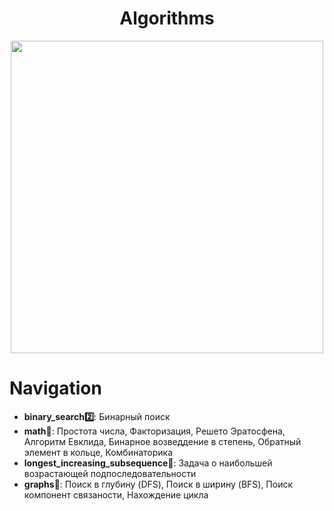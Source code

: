 <div id="header" align="center">
  <h1>Algorithms</h1>
  <img src="https://media.giphy.com/media/v1.Y2lkPTc5MGI3NjExdGtlM2ZydDl6bHJ4aGloOGZlNHBkMGk1NXZibWZkNWRwYnI5b3JycCZlcD12MV9pbnRlcm5hbF9naWZfYnlfaWQmY3Q9Zw/3o6Yg4GUVgIUg3bf7W/giphy.gif" width="500"/>
</div>


# Navigation
- **binary_search2️⃣**: Бинарный поиск
- **math🧮**: Простота числа, Факторизация, Решето Эратосфена, Алгоритм Евклида, Бинарное возведдение в степень, Обратный элемент в кольце, Комбинаторика
- **longest_increasing_subsequence🚥**: Задача о наибольшей возрастающей подпоследовательности 
- **graphs🔀**: Поиск в глубину (DFS), Поиск в ширину (BFS), Поиск компонент связаности, Нахождение цикла
